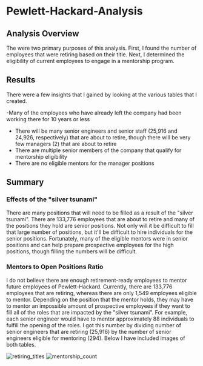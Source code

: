 # Pewlett-Hackard-Analysis

## Analysis Overview
The were two primary purposes of this analysis. First, I found the number of employees that were retiring based on their title. Next, I determined the eligibility of current employees to engage in a mentorship program. 

## Results
There were a few insights that I gained by looking at the various tables that I created. 

-Many of the employees who have already left the company had been working there for 10 years or less
- There will be many senior engineers and senior staff (25,916 and 24,926, respectively) that are about to retire, though there will be very few managers (2) that are about to retire
- There are multiple senior members of the company that qualify for mentorship eligibility
- There are no eligible mentors for the manager positions


## Summary

### Effects of the "silver tsunami"
There are many positions that will need to be filled as a result of the "silver tsunami". There are 133,776 employees that are about to retire and many of the positions they hold are senior positions. Not only will it be difficult to fill that large number of positions, but it'll be difficult to hire individuals for the senior positions. Fortunately, many of the eligible mentors were in senior positions and can help prepare prospective employees for the high positions, though filling the numbers will be difficult. 

### Mentors to Open Positions Ratio
I do not believe there are enough retirement-ready employees to mentor future employees of Pewlett-Hackard. Currently, there are 133,776 employees that are retiring, whereas there are only 1,549 employees eligible to mentor. Depending on the position that the mentor holds, they may have to mentor an impossible amount of prospective employees if they want to fill all of the roles that are impacted by the "silver tsunami". For example, each senior engineer would have to mentor approximately 88 individuals to fulfill the opening of the roles. I got this number by dividing number of senior engineers that are retiring (25,916) by the number of senior engineers eligible for mentoring (294). Below I have included images of both tables. 

![retiring_titles](https://user-images.githubusercontent.com/101145419/168497876-72615b32-bae9-4e5c-9230-915c601c7cfd.png)
![mentorship_count](https://user-images.githubusercontent.com/101145419/168497882-bae065e6-54c5-4321-b8aa-94f6b16fd667.png)
